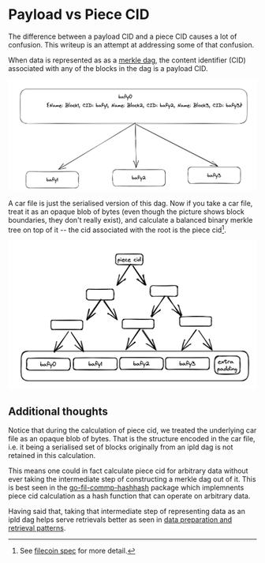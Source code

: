 # Payload vs Piece CID

The difference between a payload CID and a piece CID causes a lot of confusion. This writeup is an attempt at addressing some of that confusion.

When data is represented as as a [merkle
dag](https://docs.ipfs.tech/concepts/merkle-dag/), the content identifier (CID) associated
with any of the blocks in the dag is a payload CID.

![dag](./images/dag.png)

A car file is just the serialised version of this dag. Now if you take a car file, treat
it as an opaque blob of bytes (even though the picture shows block boundaries, they don't
really exist), and calculate a balanced binary merkle tree on top of it -- the cid
associated with the root is the piece cid[^spec]. 

![piece-dag](./images/piece-cid-dag.png)

## Additional thoughts

Notice that during the calculation of piece cid, we treated the underlying car file as an
opaque blob of bytes. That is the structure encoded in the car file, i.e. it being a
serialised set of blocks originally from an ipld dag is not retained in this calculation.

This means one could in fact calculate piece cid for arbitrary data without ever
taking the intermediate step of constructing a merkle dag out of it. This is best seen in
the [go-fil-commp-hashhash](https://github.com/filecoin-project/go-fil-commp-hashhash)
package which implemnents piece cid calculation as a hash function that can operate on
arbitrary data.


Having said that, taking that intermediate step of representing data as an ipld dag helps
serve retrievals better as seen in [data preparation and retrieval
patterns](./best-practices/data-preparation-and-retrieval.md).


[^spec]: See [filecoin
spec](https://spec.filecoin.io/#section-systems.filecoin_files.piece) for more detail.

